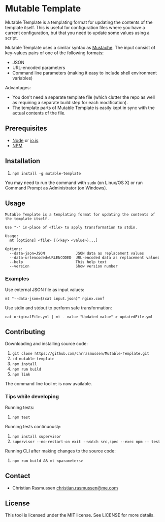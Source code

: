 # Mutable Template

Mutable Template is a templating format for updating the contents of the template itself. This is useful for configuration files where you have a current configuration, but that you need to update some values using a script.

Mutable Template uses a similar syntax as [Mustache](https://mustache.github.io). The input consist of key-values pairs of one of the following formats:

- JSON
- URL-encoded parameters
- Command line parameters (making it easy to include shell environment variables)

Advantages:

- You don't need a separate template file (which clutter the repo as well as requiring a separate build step for each modification).
- The template parts of Mutable Template is easily kept in sync with the actual contents of the file.


## Prerequisites

- [Node](https://nodejs.org) or [io.js](https://iojs.org/en/index.html)
- [NPM](https://www.npmjs.com)


## Installation

1. `npm install -g mutable-template`

You may need to run the command with `sudo` (on Linux/OS X) or run Command Prompt as Administrator (on Windows).


## Usage

```
Mutable Template is a templating format for updating the contents of the template itself.

Use "-" in-place of <file> to apply transformation to stdin.

Usage:
  mt [options] <file> [(<key> <value>)...]

Options:
  --data-json=JSON              JSON data as replacement values
  --data-urlencoded=URLENCODED  URL-encoded data as replacement values
  --help                        This help text
  --version                     Show version number
```

### Examples

Use external JSON file as input values:

`mt "--data-json=$(cat input.json)" nginx.conf`

Use stdin and stdout to perform safe transformation:

`cat originalFile.yml | mt - value "Updated value" > updatedFile.yml`


## Contributing

Downloading and installing source code:

1. `git clone https://github.com/chrrasmussen/Mutable-Template.git`
2. `cd mutable-template`
3. `npm install`
4. `npm run build`
5. `npm link`

The command line tool `mt` is now available.


### Tips while developing

Running tests:

1. `npm test`


Running tests continuously:

1. `npm install supervisor`
2. `supervisor --no-restart-on exit --watch src,spec --exec npm -- test`


Running CLI after making changes to the source code:

1. `npm run build && mt <parameters>`


## Contact

- Christian Rasmussen <christian.rasmussen@me.com>


## License

This tool is licensed under the MIT license. See LICENSE for more details.
